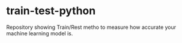 # train-test-python
 Repository showing Train/Rest metho to measure how accurate your machine learning model is.
